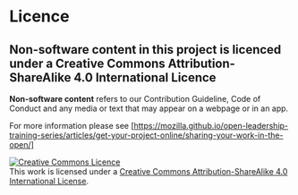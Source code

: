 # Licence

## **Non-software content in this project is licenced under a Creative Commons Attribution-ShareAlike 4.0 International Licence**

**Non-software content** refers to our Contribution Guideline, Code of Conduct and any media or text that may appear on a webpage or in an app.  

For more information please see [https://mozilla.github.io/open-leadership-training-series/articles/get-your-project-online/sharing-your-work-in-the-open/]

<a rel="license" href="http://creativecommons.org/licenses/by-sa/4.0/"><img alt="Creative Commons Licence" style="border-width:0" src="https://i.creativecommons.org/l/by-sa/4.0/88x31.png" /></a><br />This work is licensed under a <a rel="license" href="http://creativecommons.org/licenses/by-sa/4.0/">Creative Commons Attribution-ShareAlike 4.0 International License</a>.
